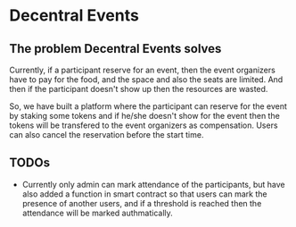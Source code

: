 # Decentral Events
## The problem Decentral Events solves
Currently, if a participant reserve for an event, then the event organizers have to pay for the food, and the space and also the seats are limited. And then if the participant doesn't show up then the resources are wasted.

So, we have built a platform where the participant can reserve for the event by staking some tokens and if he/she doesn't show for the event then the tokens will be transfered to the event organizers as compensation. Users can also cancel the reservation before the start time.

## TODOs
 - Currently only admin can mark attendance of the participants, but have also added a function in smart contract so that users can mark the presence of another users, and if a threshold is reached then the attendance will be marked authmatically.
